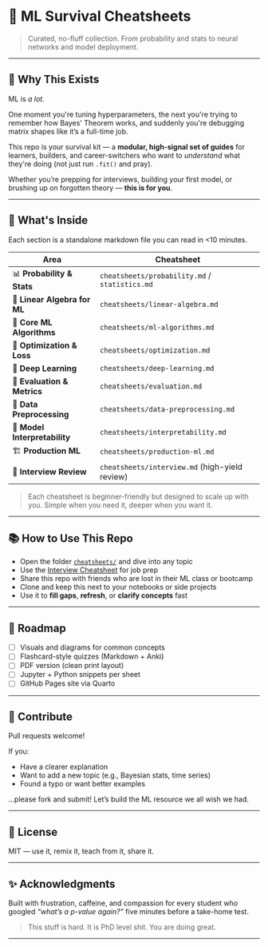 # 🤖 ML Survival Cheatsheets

> Curated, no-fluff collection. From probability and stats to neural networks and model deployment.

---

## 🎯 Why This Exists

ML is *a lot*.

One moment you're tuning hyperparameters, the next you're trying to remember how Bayes' Theorem works, and suddenly you're debugging matrix shapes like it’s a full-time job.

This repo is your survival kit — a **modular, high-signal set of guides** for learners, builders, and career-switchers who want to *understand* what they're doing (not just run `.fit()` and pray).

Whether you’re prepping for interviews, building your first model, or brushing up on forgotten theory — **this is for you**.

---

## 🧠 What's Inside

Each section is a standalone markdown file you can read in <10 minutes.

| Area | Cheatsheet |
|------|------------|
| 📊 **Probability & Stats** | `cheatsheets/probability.md`  / `statistics.md` |
| 🧮 **Linear Algebra for ML** | `cheatsheets/linear-algebra.md` |
| 🧠 **Core ML Algorithms** | `cheatsheets/ml-algorithms.md` |
| 🔧 **Optimization & Loss** | `cheatsheets/optimization.md` |
| 🤖 **Deep Learning** | `cheatsheets/deep-learning.md` |
| 🧪 **Evaluation & Metrics** | `cheatsheets/evaluation.md` |
| 🧹 **Data Preprocessing** | `cheatsheets/data-preprocessing.md` |
| 🧯 **Model Interpretability** | `cheatsheets/interpretability.md` |
| 🏗️ **Production ML** | `cheatsheets/production-ml.md` |
| 💼 **Interview Review** | `cheatsheets/interview.md` (high-yield review) |

> Each cheatsheet is beginner-friendly but designed to scale up with you. Simple when you need it, deeper when you want it.

---

## 📚 How to Use This Repo

- Open the folder [`cheatsheets/`](./cheatsheets/) and dive into any topic  
- Use the [Interview Cheatsheet](./cheatsheets/interview.md) for job prep  
- Share this repo with friends who are lost in their ML class or bootcamp  
- Clone and keep this next to your notebooks or side projects  
- Use it to **fill gaps**, **refresh**, or **clarify concepts** fast

---

## 🚀 Roadmap

- [ ] Visuals and diagrams for common concepts  
- [ ] Flashcard-style quizzes (Markdown + Anki)  
- [ ] PDF version (clean print layout)  
- [ ] Jupyter + Python snippets per sheet  
- [ ] GitHub Pages site via Quarto

---

## 🤝 Contribute

Pull requests welcome!

If you:
- Have a clearer explanation
- Want to add a new topic (e.g., Bayesian stats, time series)
- Found a typo or want better examples

...please fork and submit! Let’s build the ML resource we all wish we had.

---

## 🧾 License

MIT — use it, remix it, teach from it, share it.

---

## ✨ Acknowledgments

Built with frustration, caffeine, and compassion for every student who googled *“what’s a p-value again?”* five minutes before a take-home test.

> This stuff is hard. It is PhD level shit. You are doing great.

---
